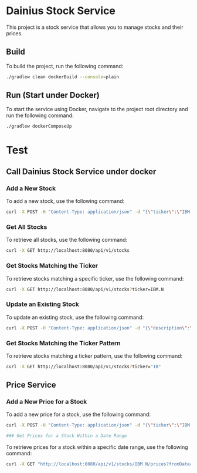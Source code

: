 # Dainius Stock Service

This project is a stock service that allows you to manage stocks and their prices.

## Build

To build the project, run the following command:
```bash
./gradlew clean dockerBuild --console=plain
```
## Run (Start under Docker)

To start the service using Docker, navigate to the project root directory and run the following command:
```bash
./gradlew dockerComposeUp
```
# Test

## Call Dainius Stock Service under docker

### Add a New Stock

To add a new stock, use the following command:
```bash
curl -X POST -H "Content-Type: application/json" -d "{\"ticker\":\"IBM.N\",\"description\":\"International Business Machines\",\"sharesOutstanding\":98000000}" http://localhost:8080/api/v1/stocks
```
### Get All Stocks

To retrieve all stocks, use the following command:
```bash
curl -X GET http://localhost:8080/api/v1/stocks
```
### Get Stocks Matching the Ticker

To retrieve stocks matching a specific ticker, use the following command:
```bash
curl -X GET http://localhost:8080/api/v1/stocks?ticker=IBM.N
```
### Update an Existing Stock

To update an existing stock, use the following command:
```bash
curl -X POST -H "Content-Type: application/json" -d "{\"description\":\"Updated description\",\"sharesOutstanding\":128000000}" http://localhost:8080/api/v1/stocks/IBM.N
```
### Get Stocks Matching the Ticker Pattern

To retrieve stocks matching a ticker pattern, use the following command:
```bash
curl -X GET http://localhost:8080/api/v1/stocks?ticker="IB"
```
## Price Service

### Add a New Price for a Stock

To add a new price for a stock, use the following command:
```bash
curl -X POST -H "Content-Type: application/json" -d "{\"ticker\":\"IBM.N\",\"price\":19.99,\"date\":\"2024-03-10\"}" http://localhost:8080/api/v1/stocks/IBM.N/prices

### Get Prices for a Stock Within a Date Range
```
To retrieve prices for a stock within a specific date range, use the following command:
```bash
curl -X GET "http://localhost:8080/api/v1/stocks/IBM.N/prices?fromDate=2024-03-01&toDate=2029-05-03"
```